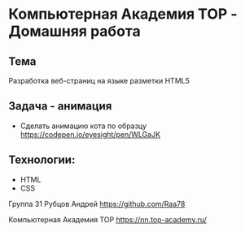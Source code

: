 # Компьютерная Академия TOP - Домашняя работа


## Тема
Разработка веб-страниц на языке разметки HTML5


## Задача - анимация
* Сделать анимацию кота по образцу
https://codepen.io/eyesight/pen/WLGaJK

## Технологии:
* HTML
* CSS


Группа 31
Рубцов Андрей
https://github.com/Raa78


Компьютерная Академия TOP
https://nn.top-academy.ru/
